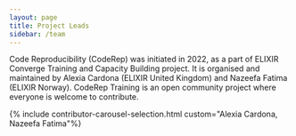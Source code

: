 ```yaml
---
layout: page
title: Project Leads
sidebar: /team
---
```

Code Reproducibility (CodeRep) was initiated in 2022, as a part of ELIXIR Converge Training and Capacity Building project. It is organised and maintained by Alexia Cardona (ELIXIR United Kingdom) and Nazeefa Fatima (ELIXIR Norway). CodeRep Training is an open community project where everyone is welcome to contribute.

{% include contributor-carousel-selection.html custom="Alexia Cardona, Nazeefa Fatima"%}
